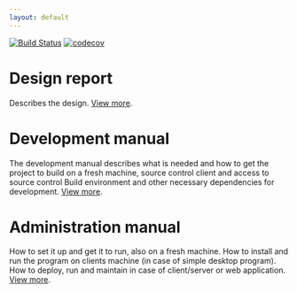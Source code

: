 ```yaml
---
layout: default
---
```


[![Build Status](https://travis-ci.org/hopur0/TicTacToe.svg?branch=master)](https://travis-ci.org/hopur0/TicTacToe)
[![codecov](https://codecov.io/gh/hopur0/TicTacToe/branch/master/graph/badge.svg)](https://codecov.io/gh/hopur0/TicTacToe)

# [](#design-report)Design report
Describes the design.
[View more](DesignReport).

# [](#development-manual)Development manual
The development manual describes what is needed and how to get the project to build on a fresh machine, source control client and access to source control Build environment and other necessary dependencies for development.
[View more](DevelopmentManual).

# [](#administration-manual)Administration manual
How to set it up and get it to run, also on a fresh machine. How to install and run the program on clients machine (in case of simple desktop program). How to deploy, run and maintain
in case of client/server or web application.
[View more](AdministrationManual).
